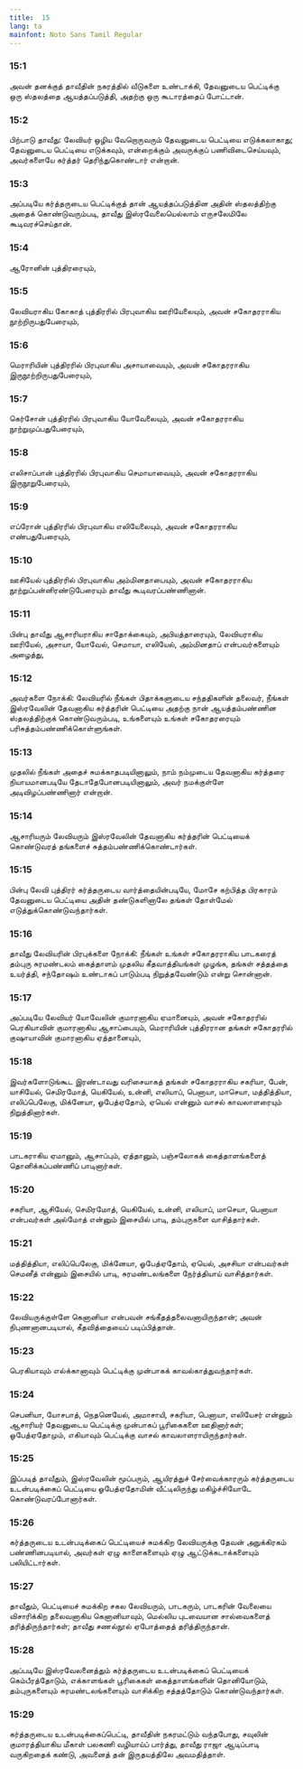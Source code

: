 ```yaml
---
title:  15
lang: ta
mainfont: Noto Sans Tamil Regular
---
```


###  15:1

அவன் தனக்குத் தாவீதின் நகரத்தில் வீடுகளை உண்டாக்கி, தேவனுடைய பெட்டிக்கு ஒரு ஸ்தலத்தை ஆயத்தப்படுத்தி, அதற்கு ஒரு கூடாரத்தைப் போட்டான்.

###  15:2

பிற்பாடு தாவீது: லேவியர் ஒழிய வேறொருவரும் தேவனுடைய பெட்டியை எடுக்கலாகாது; தேவனுடைய பெட்டியை எடுக்கவும், என்றைக்கும் அவருக்குப் பணிவிடைசெய்யவும், அவர்களையே கர்த்தர் தெரிந்துகொண்டார் என்றான்.

###  15:3

அப்படியே கர்த்தருடைய பெட்டிக்குத் தான் ஆயத்தப்படுத்தின அதின் ஸ்தலத்திற்கு அதைக் கொண்டுவரும்படி, தாவீது இஸ்ரவேலையெல்லாம் எருசலேமிலே கூடிவரச்செய்தான்.

###  15:4

ஆரோனின் புத்திரரையும்,

###  15:5

லேவியராகிய கோகாத் புத்திரரில் பிரபுவாகிய ஊரியேலையும், அவன் சகோதரராகிய நூற்றிருபதுபேரையும்,

###  15:6

மெராரியின் புத்திரரில் பிரபுவாகிய அசாயாவையும், அவன் சகோதரராகிய இருநூற்றிருபதுபேரையும்,

###  15:7

கெர்சோன் புத்திரரில் பிரபுவாகிய யோவேலையும், அவன் சகோதரராகிய நூற்றுமுப்பதுபேரையும்,

###  15:8

எலிசாப்பான் புத்திரரில் பிரபுவாகிய செமாயாவையும், அவன் சகோதரராகிய இருநூறுபேரையும்,

###  15:9

எப்ரோன் புத்திரரில் பிரபுவாகிய எலியேலையும், அவன் சகோதரராகிய எண்பதுபேரையும்,

###  15:10

ஊசியேல் புத்திரரில் பிரபுவாகிய அம்மினதாபையும், அவன் சகோதரராகிய நூற்றுப்பன்னிரண்டுபேரையும் தாவீது கூடிவரப்பண்ணினான்.

###  15:11

பின்பு தாவீது ஆசாரியராகிய சாதோக்கையும், அபியத்தாரையும், லேவியராகிய ஊரியேல், அசாயா, யோவேல், செமாயா, எலியேல், அம்மினதாப் என்பவர்களையும் அழைத்து,

###  15:12

அவர்களை நோக்கி: லேவியரில் நீங்கள் பிதாக்களுடைய சந்ததிகளின் தலைவர், நீங்கள் இஸ்ரவேலின் தேவனாகிய கர்த்தரின் பெட்டியை அதற்கு நான் ஆயத்தம்பண்ணின ஸ்தலத்திற்குக் கொண்டுவரும்படி, உங்களையும் உங்கள் சகோதரரையும் பரிசுத்தம்பண்ணிக்கொள்ளுங்கள்.

###  15:13

முதலில் நீங்கள் அதைச் சுமக்காதபடியினாலும், நாம் நம்முடைய தேவனாகிய கர்த்தரை நியாயமானபடியே தேடாதேபோனபடியினாலும், அவர் நமக்குள்ளே அடிவிழப்பண்ணினார் என்றான்.

###  15:14

ஆசாரியரும் லேவியரும் இஸ்ரவேலின் தேவனாகிய கர்த்தரின் பெட்டியைக் கொண்டுவரத் தங்களைச் சுத்தம்பண்ணிக்கொண்டார்கள்.

###  15:15

பின்பு லேவி புத்திரர் கர்த்தருடைய வார்த்தையின்படியே, மோசே கற்பித்த பிரகாரம் தேவனுடைய பெட்டியை அதின் தண்டுகளினாலே தங்கள் தோள்மேல் எடுத்துக்கொண்டுவந்தார்கள்.

###  15:16

தாவீது லேவியரின் பிரபுக்களை நோக்கி: நீங்கள் உங்கள் சகோதரராகிய பாடகரைத் தம்புரு சுரமண்டலம் கைத்தாளம் முதலிய கீதவாத்தியங்கள் முழங்க, தங்கள் சத்தத்தை உயர்த்தி, சந்தோஷம் உண்டாகப் பாடும்படி நிறுத்தவேண்டும் என்று சொன்னான்.

###  15:17

அப்படியே லேவியர் யோவேலின் குமாரனாகிய ஏமானையும், அவன் சகோதரரில் பெரகியாவின் குமாரனாகிய ஆசாப்பையும், மெராரியின் புத்திரரான தங்கள் சகோதரரில் குஷாயாவின் குமாரனாகிய ஏத்தானையும்,

###  15:18

இவர்களோடுங்கூட இரண்டாவது வரிசையாகத் தங்கள் சகோதரராகிய சகரியா, பேன், யாசியேல், செமிரமோத், யெகியேல், உன்னி, எலியாப், பெனாயா, மாசெயா, மத்தித்தியா, எலிப்பெலேகு, மிக்னேயா, ஓபேத்ஏதோம், ஏயெல் என்னும் வாசல் காவலாளரையும் நிறுத்தினார்கள்.

###  15:19

பாடகராகிய ஏமானும், ஆசாப்பும், ஏத்தானும், பஞ்சலோகக் கைத்தாளங்களைத் தொனிக்கப்பண்ணிப் பாடினார்கள்.

###  15:20

சகரியா, ஆசியேல், செமிரமோத், யெகியேல், உன்னி, எலியாப், மாசெயா, பெனாயா என்பவர்கள் அல்மோத் என்னும் இசையில் பாடி, தம்புருகளை வாசித்தார்கள்.

###  15:21

மத்தித்தியா, எலிப்பெலேகு, மிக்னேயா, ஓபேத்ஏதோம், ஏயெல், அசசியா என்பவர்கள் செமனீத் என்னும் இசையில் பாடி, சுரமண்டலங்களை நேர்த்தியாய் வாசித்தார்கள்.

###  15:22

லேவியருக்குள்ளே கெனானியா என்பவன் சங்கீதத்தலைவனாயிருந்தான்; அவன் நிபுணனானபடியால், கீதவித்தையைப் படிப்பித்தான்.

###  15:23

பெரகியாவும் எல்க்கானாவும் பெட்டிக்கு முன்பாகக் காவல்காத்துவந்தார்கள்.

###  15:24

செபனியா, யோசபாத், நெதனெயேல், அமாசாயி, சகரியா, பெனாயா, எலியேசர் என்னும் ஆசாரியர் தேவனுடைய பெட்டிக்கு முன்பாகப் பூரிகைகளை ஊதினார்கள்; ஓபேத்ஏதோமும், எகியாவும் பெட்டிக்கு வாசல் காவலாளராயிருந்தார்கள்.

###  15:25

இப்படித் தாவீதும், இஸ்ரவேலின் மூப்பரும், ஆயிரத்துச் சேர்வைக்காரரும் கர்த்தருடைய உடன்படிக்கைப் பெட்டியை ஓபேத்ஏதோமின் வீட்டிலிருந்து மகிழ்ச்சியோடே கொண்டுவரப்போனார்கள்.

###  15:26

கர்த்தருடைய உடன்படிக்கைப் பெட்டியைச் சுமக்கிற லேவியருக்கு தேவன் அநுக்கிரகம் பண்ணினபடியால், அவர்கள் ஏழு காளைகளையும் ஏழு ஆட்டுக்கடாக்களையும் பலியிட்டார்கள்.

###  15:27

தாவீதும், பெட்டியைச் சுமக்கிற சகல லேவியரும், பாடகரும், பாடகரின் வேலையை விசாரிக்கிற தலைவனாகிய கெனானியாவும், மெல்லிய புடவையான சால்வைகளைத் தரித்திருந்தார்கள்; தாவீது சணல்நூல் ஏபோத்தைத் தரித்திருந்தான்.

###  15:28

அப்படியே இஸ்ரவேலனைத்தும் கர்த்தருடைய உடன்படிக்கைப் பெட்டியைக் கெம்பீரத்தோடும், எக்காளங்கள் பூரிகைகள் கைத்தாளங்களின் தொனியோடும், தம்புருகளையும் சுரமண்டலங்களையும் வாசிக்கிற சத்தத்தோடும் கொண்டுவந்தார்கள்.

###  15:29

கர்த்தருடைய உடன்படிக்கைப்பெட்டி, தாவீதின் நகரமட்டும் வந்தபோது, சவுலின் குமாரத்தியாகிய மீகாள் பலகணி வழியாய்ப் பார்த்து, தாவீது ராஜா ஆடிப்பாடி வருகிறதைக் கண்டு, அவனைத் தன் இருதயத்திலே அவமதித்தாள்.

